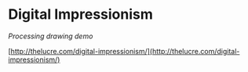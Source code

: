 Digital Impressionism
===========

*Processing drawing demo*

[http://thelucre.com/digital-impressionism/](http://thelucre.com/digital-impressionism/)

